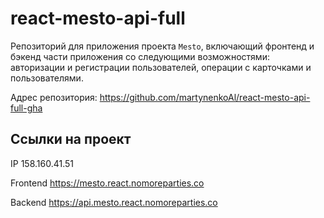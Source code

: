 # react-mesto-api-full

Репозиторий для приложения проекта `Mesto`, включающий фронтенд и бэкенд части приложения со следующими возможностями: авторизации и регистрации пользователей, операции с карточками и пользователями.

Адрес репозитория: https://github.com/martynenkoAl/react-mesto-api-full-gha

## Ссылки на проект

IP 158.160.41.51

Frontend https://mesto.react.nomoreparties.co

Backend https://api.mesto.react.nomoreparties.co
